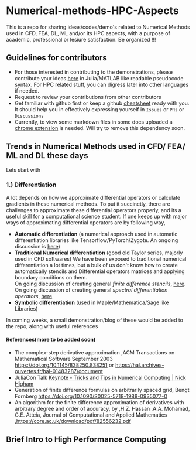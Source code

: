 # Numerical-methods-HPC-Aspects

This is a repo for sharing ideas/codes/demo's related to Numerical Methods used in CFD, FEA, DL, ML and/or its HPC aspects, with a purpose of academic, professional or lesiure satisfaction. Be organized !!!

## Guidelines for contributors
- For those interested in contributing to the demonstrations, please contribute your ideas [here](https://github.com/yewalenikhil65/Numerical-methods-HPC-aspects/discussions) in Julia/MATLAB like readable pseudocode syntax. For HPC related stuff, you can digress later into other languages if needed.
- Request to review your contributions from other contributors
- Get familiar with github first or keep a github [cheatsheet](https://github.com/adam-p/markdown-here/wiki/Markdown-Cheatsheet#images) ready with you. It should help you in effectively expressing yourself in `Issues` or `PRs` or `Discussions`
- Currently, to view some markdown files in some docs uploaded a [chrome extension](https://chrome.google.com/webstore/detail/github-math-display/cgolaobglebjonjiblcjagnpmdmlgmda) is needed. Will try to remove this dependency soon.
## Trends in Numerical Methods used in CFD/ FEA/ ML and DL these days
Lets start with 
### 1.) Differentiation
A lot depends on how we approximate differential operators or calculate gradients in these numerical methods. To put it succinctly, there are challenges to approximate these differential operators properly, and its a useful skill for a computational science student. If one keeps up with major ways of approximating differential operators are by following way, 
- **Automatic differentiation** (a numerical approach used in automatic differentiation libraries like Tensorflow/PyTorch/Zygote. An ongoing discussion is [here](https://github.com/yewalenikhil65/Numerical-methods-HPC-aspects/discussions/1)) 
- **Traditional Numerical differentiation** (good old Taylor series, majorly used in CFD softwares) We have been exposed to traditional numerical differentiation a lot times, but a bulk of us don't know how to create automatically stencils and Differential operators matrices and applying boundary conditions on them.</br>
On going discussion of creating general *finite difference stencils*, [here](https://github.com/yewalenikhil65/Numerical-methods-HPC-aspects/discussions/3).</br>
On going discussion of creating general *spectral differentiation operators*, [here](https://github.com/yewalenikhil65/Numerical-methods-HPC-aspects/discussions/5)
- **Symbolic differentiation** (used in Maple/Mathematica/Sage like Libraries) 

In coming weeks, a small demonstration/blog of these would be added to the repo, along with useful references

#### References(more to be added soon) ####
- The complex-step derivative approximation ,ACM Transactions on Mathematical Software September 2003 https://doi.org/10.1145/838250.838251   or https://hal.archives-ouvertes.fr/hal-01483287/document
- JuliaCon Talk [Keynote - Tricks and Tips in Numerical Computing | Nick Higham](https://www.youtube.com/watch?v=Q9OLOqEhc64&list=PLP8iPy9hna6Qsq5_-zrg0NTwqDSDYtfQB&index=6)
- Generation of finite difference formulas on arbitrarily spaced grid, Bengt Fornberg https://doi.org/10.1090/S0025-5718-1988-0935077-0
- An algorithm for the finite difference approximation of derivatives with arbitrary degree and order of accuracy, by ,H.Z. Hassan ,A.A. Mohamad, G.E. Atteia, Journal of Computational and Applied Mathematics ,https://core.ac.uk/download/pdf/82556232.pdf


## Brief Intro to High Performance Computing

